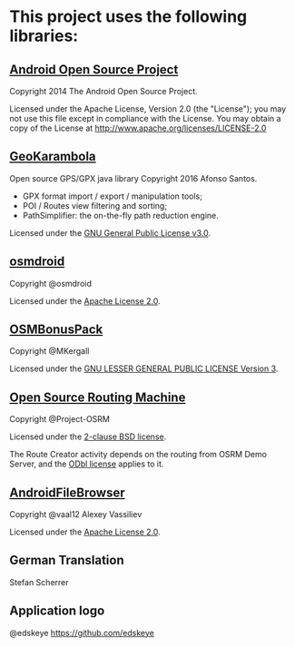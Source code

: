 This project uses the following libraries:
=========

## [Android Open Source Project](https://source.android.com)
Copyright 2014 The Android Open Source Project.

Licensed under the Apache License, Version 2.0 (the "License");
you may not use this file except in compliance with the License.
You may obtain a copy of the License at http://www.apache.org/licenses/LICENSE-2.0

## [GeoKarambola](https://sourceforge.net/projects/geokarambola)
Open source GPS/GPX java library Copyright 2016 Afonso Santos.  

- GPX format import / export / manipulation tools;
- POI / Routes view filtering and sorting;
- PathSimplifier: the on-the-fly path reduction engine.

Licensed under the [GNU General Public License v3.0](https://www.gnu.org/licenses/gpl-3.0.en.html).

## [osmdroid](https://github.com/osmdroid/osmdroid)
Copyright @osmdroid

Licensed under the [Apache License 2.0](http://www.apache.org/licenses/LICENSE-2.0).

## [OSMBonusPack](https://github.com/MKergall/osmbonuspack)
Copyright @MKergall

Licensed under the [GNU LESSER GENERAL PUBLIC LICENSE Version 3](https://www.gnu.org/licenses/lgpl-3.0.en.html).

## [Open Source Routing Machine](http://project-osrm.org)
Copyright @Project-OSRM

Licensed under the [2-clause BSD license](https://opensource.org/licenses/BSD-2-Clause).

The Route Creator activity depends on the routing from OSRM Demo Server, and the 
[ODbl license](https://opendatacommons.org/licenses/odbl) applies to it. 

## [AndroidFileBrowser](https://github.com/vaal12/AndroidFileBrowser)
Copyright @vaal12 Alexey Vassiliev 

Licensed under the [Apache License 2.0](http://www.apache.org/licenses/LICENSE-2.0).

## German Translation
Stefan Scherrer

## Application logo
@edskeye https://github.com/edskeye